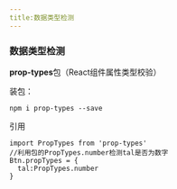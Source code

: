 ```yaml
---
title:数据类型检测
---
```


### 数据类型检测

**prop-types**包（React组件属性类型校验）

装包：

```
npm i prop-types --save
```

引用

```
import PropTypes from 'prop-types'
//利用包的PropTypes.number检测tal是否为数字
Btn.propTypes = {
  tal:PropTypes.number
}
```